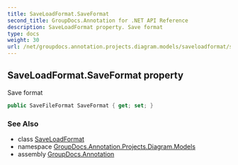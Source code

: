 ```yaml
---
title: SaveLoadFormat.SaveFormat
second_title: GroupDocs.Annotation for .NET API Reference
description: SaveLoadFormat property. Save format
type: docs
weight: 30
url: /net/groupdocs.annotation.projects.diagram.models/saveloadformat/saveformat/
---
```

## SaveLoadFormat.SaveFormat property

Save format

```csharp
public SaveFileFormat SaveFormat { get; set; }
```

### See Also

* class [SaveLoadFormat](../)
* namespace [GroupDocs.Annotation.Projects.Diagram.Models](../../saveloadformat/)
* assembly [GroupDocs.Annotation](../../../)


